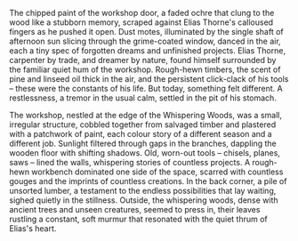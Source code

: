 The chipped paint of the workshop door, a faded ochre that clung to the wood like a stubborn memory, scraped against Elias Thorne's calloused fingers as he pushed it open.  Dust motes, illuminated by the single shaft of afternoon sun slicing through the grime-coated window, danced in the air, each a tiny spec of forgotten dreams and unfinished projects.  Elias Thorne, carpenter by trade, and dreamer by nature, found himself surrounded by the familiar quiet hum of the workshop.  Rough-hewn timbers, the scent of pine and linseed oil thick in the air, and the persistent click-clack of his tools – these were the constants of his life.  But today, something felt different.  A restlessness, a tremor in the usual calm, settled in the pit of his stomach.

The workshop, nestled at the edge of the Whispering Woods, was a small, irregular structure, cobbled together from salvaged timber and plastered with a patchwork of paint, each colour story of a different season and a different job.  Sunlight filtered through gaps in the branches, dappling the wooden floor with shifting shadows.  Old, worn-out tools – chisels, planes, saws – lined the walls, whispering stories of countless projects.  A rough-hewn workbench dominated one side of the space, scarred with countless gouges and the imprints of countless creations.  In the back corner, a pile of unsorted lumber, a testament to the endless possibilities that lay waiting, sighed quietly in the stillness.  Outside, the whispering woods, dense with ancient trees and unseen creatures, seemed to press in, their leaves rustling a constant, soft murmur that resonated with the quiet thrum of Elias's heart.
